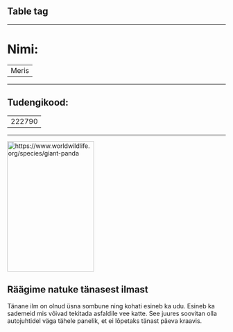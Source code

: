 <!DOCTYPE html>
<html>
<body>

<h2>Table tag</h2>

<hr>
<h1>Nimi: </h1>

<table>
  <tr>
    <td>Meris</td>
  </tr>
</table>

<hr>
<h2>Tudengikood:</h2>
<table>
  <tr>
    <td>222790</td>
  </tr>
</table>

<hr>
  
<img src="https://files.worldwildlife.org/wwfcmsprod/images/Panda_in_Tree/hero_small/99i33zyc0l_Large_WW170579.jpg" alt="https://www.worldwildlife.org/species/giant-panda" width="200" height="300">

<h2>Räägime natuke tänasest ilmast</h2>

<p>Tänane ilm on olnud üsna sombune ning kohati esineb ka udu. Esineb ka sademeid mis võivad tekitada asfaldile vee katte. See juures soovitan olla autojuhtidel väga tähele panelik, et ei lõpetaks tänast päeva kraavis.</p>

</body>
</html>
